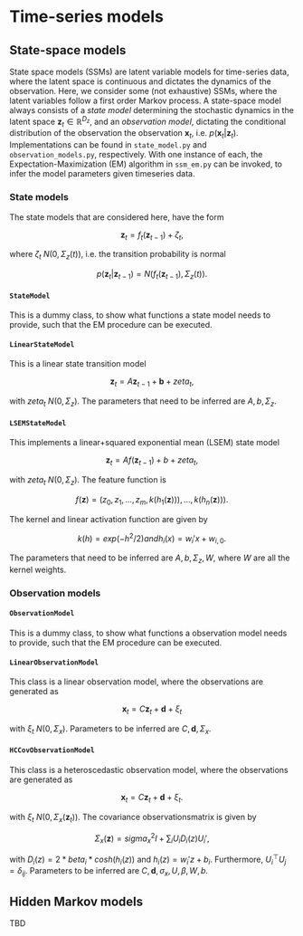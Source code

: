 # Time-series models

## State-space models

State space models (SSMs) are latent variable models for time-series data, where the latent space is continuous and dictates the dynamics of the observation. Here, we consider some (not exhaustive) SSMs, where the latent variables follow a first order Markov process. A state-space model always consists of a _state model_ determining the stochastic dynamics in the latent space $\mathbf{z}_t\in \mathbb{R}^{D_z}$, and an _observation model_, dictating the conditional distribution of the observation the observation $\mathbf{x}_t$, i.e. $p(\mathbf{x}_t\vert\mathbf{z}_t)$. Implementations can be found in `state_model.py` and `observation_models.py`, respectively. With one instance of each, the Expectation-Maximization (EM) algorithm in `ssm_em.py` can be invoked, to infer the model parameters given timeseries data.

### State models

The state models that are considered here, have the form

```math
\mathbf{z}_t = f_t(\mathbf{z}_{t-1}) + \zeta_t,
```
where $\zeta_t ~ N(0,\Sigma_z(t))$, i.e. the transition probability is normal

```math
p(\mathbf{z}_t\vert \mathbf{z}_{t-1}) = N(f_t(\mathbf{z}_{t-1}),\Sigma_z(t)).
```

#### `StateModel`

This is a dummy class, to show what functions a state model needs to provide, such that the EM procedure can be executed.

#### `LinearStateModel`

This is a linear state transition model   
```math
\mathbf{z}_t = A \mathbf{z}_{t-1} + \mathbf{b} + zeta_t,
```
with $zeta_t ~ N(0,\Sigma_z)$. The parameters that need to be inferred are $A, b, \Sigma_z$.

#### `LSEMStateModel`

This implements a linear+squared exponential mean (LSEM) state model     
```math
\mathbf{z}_t = A f(\mathbf{z}_{t-1}) + b + zeta_t,
```
with $zeta_t ~ N(0,\Sigma_z)$. The feature function is 
```math
f(\mathbf{z}) = (z_0, z_1,...,z_m, k(h_1(\mathbf{z}))),...,k(h_n(\mathbf{z}))).
```
The kernel and linear activation function are given by
```math
k(h) = exp(-h^2 / 2) and h_i(x) = w_i'x + w_{i,0}.
```
The parameters that need to be inferred are $A, b, \Sigma_z, W$, where $W$ are all the kernel weights.

### Observation models

#### `ObservationModel`

This is a dummy class, to show what functions a observation model needs to provide, such that the EM procedure can be executed.

#### `LinearObservationModel`

This class is a linear observation model, where the observations are generated as
  
```math
\mathbf{x}_t = C \mathbf{z}_t + \mathbf{d} + \xi_t 
```
with $\xi_t ~ N(0,\Sigma_x)$. Parameters to be inferred are $C, \mathbf{d}, \Sigma_x$.

#### `HCCovObservationModel`

This class is a heteroscedastic observation model, where the observations are generated as
   
```math
\mathbf{x}_t = C \mathbf{z}_t + \mathbf{d} + \xi_t.
```
with  $\xi_t ~ N(0,\Sigma_x(\mathbf{z}_t))$. The covariance observationsmatrix is given by
```math
\Sigma_x(\mathbf{z}) = sigma_x^2 I + \sum_i U_i D_i(z) U_i',
```
with $D_i(z) = 2 * beta_i * cosh(h_i(z))$ and $h_i(z) = w_i'z + b_i$. Furthermore, $U_i^\top U_j=\delta_{ij}$.
Parameters to be inferred are $C, \mathbf{d}, \sigma_x, U, \beta, W, b$.

## Hidden Markov models

TBD